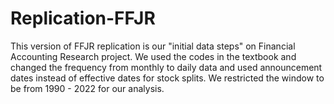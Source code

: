 # Replication-FFJR

This version of FFJR replication is our "initial data steps" on Financial Accounting Research project. 
We used the codes in the textbook and changed the frequency from monthly to daily data and used announcement 
dates instead of effective dates for stock splits. We restricted the window to be from 1990 - 2022 for our analysis. 
